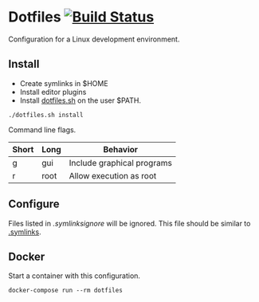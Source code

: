 # Dotfiles [![Build Status](https://travis-ci.org/sneivandt/dotfiles.svg?branch=master)](https://travis-ci.org/sneivandt/dotfiles)

Configuration for a Linux development environment.

## Install

* Create symlinks in $HOME
* Install editor plugins
* Install [dotfiles.sh](dotfiles.sh) on the user $PATH.

```
./dotfiles.sh install
```

Command line flags.

Short  | Long  | Behavior
-------|-------|---------
g      | gui   | Include graphical programs
r      | root  | Allow execution as root

## Configure

Files listed in *.symlinksignore* will be ignored. This file should be similar to [.symlinks](.symlinks).

## Docker

Start a container with this configuration.

```
docker-compose run --rm dotfiles
```

